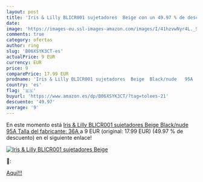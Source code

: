 ```yaml
---
layout: post
title: 'Iris & Lilly BLICR001 sujetadores  Beige con un 49.97 % de descuento'
date: 
image: 'https://images-eu.ssl-images-amazon.com/images/I/41hzvwNyr4L._SL200_.jpg'
comments: true
category: ofertas
author: ring
slug: 'B06XSYK3CT-es'
actualPrice: 9 EUR
currency: EUR
price: 9
comparePrice: 17.99 EUR
prodname: 'Iris & Lilly BLICR001 sujetadores  Beige  Black/nude   95A  Talla del fabricante: 36A '
country: 'es'
flag: '🇪🇸'
buyurl: 'https://www.amazon.es/dp/B06XSYK3CT/?tag=tolees-21'
descuento: '49.97'
average: '9'
---
```


En este momento está [Iris & Lilly BLICR001 sujetadores  Beige  Black/nude   95A  Talla del fabricante: 36A ](https://www.amazon.es/dp/B06XSYK3CT/?tag=tolees-21) a 9 EUR (original: 17.99 EUR) (49.97 %  de descuento) en el siguiente enlace!

[![Iris & Lilly BLICR001 sujetadores  Beige](https://images-eu.ssl-images-amazon.com/images/I/41hzvwNyr4L._SL200_.jpg)](https://www.amazon.es/dp/B06XSYK3CT/?tag=tolees-21)

🔎:


[Aquí!!!](https://www.amazon.es/dp/B06XSYK3CT/?tag=tolees-21)
